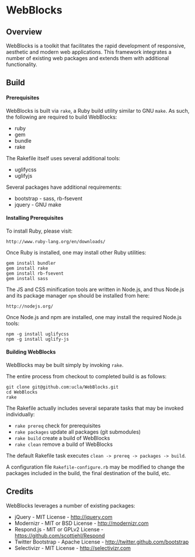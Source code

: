 # WebBlocks

## Overview

WebBlocks is a toolkit that facilitates the rapid development of responsive,
aesthetic and modern web applications. This framework integrates a number of
existing web packages and extends them with additional functionality.

## Build

#### Prerequisites

WebBlocks is built via `rake`, a Ruby build utility similar to GNU `make`. As 
such, the following are required to build WebBlocks:

* ruby
* gem
* bundle
* rake

The Rakefile itself uses several additional tools:

* uglifycss
* uglifyjs

Several packages have additional requirements:

* bootstrap - sass, rb-fsevent
* jquery - GNU make

#### Installing Prerequisites

To install Ruby, please visit:

    http://www.ruby-lang.org/en/downloads/

Once Ruby is installed, one may install other Ruby utilities:

```
gem install bundler
gem install rake
gem install rb-fsevent
gem install sass
```

The JS and CSS minification tools are written in Node.js, and thus Node.js and
its package manager `npm` should be installed from here:

    http://nodejs.org/

Once Node.js and npm are installed, one may install  the required Node.js tools:

```
npm -g install uglifycss
npm -g install uglify-js
```

#### Building WebBlocks

WebBlocks may be built simply by invoking `rake`.

The entire process from checkout to completed build is as follows:

```
git clone git@github.com:ucla/WebBlocks.git
cd WebBlocks
rake
```

The Rakefile actually includes several separate tasks that may be invoked
individually:

* `rake prereq` check for prerequisites
* `rake packages` update all packages (git submodules)
* `rake build` create a build of WebBlocks
* `rake clean` remove a build of WebBlocks

The default Rakefile task executes `clean -> prereq -> packages -> build`.

A configuration file `Rakefile-configure.rb` may be modified to change the
packages included in the build, the final destination of the build, etc.


## Credits

WebBlocks leverages a number of existing packages:

* jQuery - MIT License - http://jquery.com
* Modernizr - MIT or BSD License - http://modernizr.com
* Respond.js - MIT or GPLv2 License - https://github.com/scottjehl/Respond
* Twitter Bootstrap - Apache License - http://twitter.github.com/bootstrap
* Selectivizr - MIT License - http://selectivizr.com
